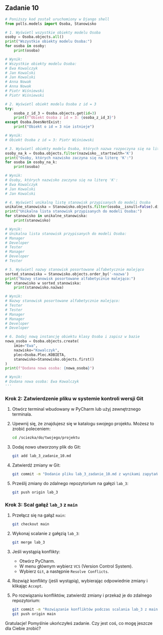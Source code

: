 ## Zadanie 10

```python
# Poniższy kod został uruchomiony w Django shell
from polls.models import Osoba, Stanowisko

# 1. Wyświetl wszystkie obiekty modelu Osoba
osoby = Osoba.objects.all()
print("Wszystkie obiekty modelu Osoba:")
for osoba in osoby:
    print(osoba)

# Wynik:
# Wszystkie obiekty modelu Osoba:
# Ewa Kowalczyk
# Jan Kowalski
# Jan Kowalski
# Anna Nowak
# Anna Nowak
# Piotr Wiśniewski
# Piotr Wiśniewski

# 2. Wyświetl obiekt modelu Osoba z id = 3
try:
    osoba_z_id_3 = Osoba.objects.get(id=3)
    print(f"Obiekt Osoba z id = 3: {osoba_z_id_3}")
except Osoba.DoesNotExist:
    print("Obiekt o id = 3 nie istnieje")

# Wynik:
# Obiekt Osoba z id = 3: Piotr Wiśniewski

# 3. Wyświetl obiekty modelu Osoba, których nazwa rozpoczyna się na literę "K"
osoby_na_k = Osoba.objects.filter(nazwisko__startswith='K')
print("Osoby, których nazwisko zaczyna się na literę 'K':")
for osoba in osoby_na_k:
    print(osoba)

# Wynik:
# Osoby, których nazwisko zaczyna się na literę 'K':
# Ewa Kowalczyk
# Jan Kowalski
# Jan Kowalski

# 4. Wyświetl unikalną listę stanowisk przypisanych do modeli Osoba
unikalne_stanowiska = Stanowisko.objects.filter(osoba__isnull=False).distinct()
print("Unikalna lista stanowisk przypisanych do modeli Osoba:")
for stanowisko in unikalne_stanowiska:
    print(stanowisko)

# Wynik:
# Unikalna lista stanowisk przypisanych do modeli Osoba:
# Manager
# Developer
# Tester
# Manager
# Developer
# Tester

# 5. Wyświetl nazwy stanowisk posortowane alfabetycznie malejąco
sorted_stanowiska = Stanowisko.objects.order_by('-nazwa')
print("Nazwy stanowisk posortowane alfabetycznie malejąco:")
for stanowisko w sorted_stanowiska:
    print(stanowisko.nazwa)

# Wynik:
# Nazwy stanowisk posortowane alfabetycznie malejąco:
# Tester
# Tester
# Manager
# Manager
# Developer
# Developer

# 6. Dodaj nową instancję obiektu klasy Osoba i zapisz w bazie
nowa_osoba = Osoba.objects.create(
    imie="Ewa",
    nazwisko="Kowalczyk",
    plec=Osoba.Plec.KOBIETA,
    stanowisko=Stanowisko.objects.first()
)
print(f"Dodana nowa osoba: {nowa_osoba}")

# Wynik:
# Dodana nowa osoba: Ewa Kowalczyk
'''
```

### Krok 2: Zatwierdzenie pliku w systemie kontroli wersji Git

1. Otwórz terminal wbudowany w PyCharm lub użyj zewnętrznego terminala.
2. Upewnij się, że znajdujesz się w katalogu swojego projektu. Możesz to zrobić poleceniem:
   ```sh
   cd /sciezka/do/twojego/projektu
   ```

3. Dodaj nowo utworzony plik do Git:
   ```sh
   git add lab_3_zadanie_10.md
   ```

4. Zatwierdź zmiany w Git:
   ```sh
   git commit -m "Dodanie pliku lab_3_zadanie_10.md z wynikami zapytań"
   ```

5. Prześlij zmiany do zdalnego repozytorium na gałęzi `lab_3`:
   ```sh
   git push origin lab_3
   ```

### Krok 3: Scal gałąź `lab_3` z `main`

1. Przełącz się na gałąź `main`:
   ```sh
   git checkout main
   ```

2. Wykonaj scalanie z gałęzią `lab_3`:
   ```sh
   git merge lab_3
   ```

3. Jeśli wystąpią konflikty:
   - Otwórz PyCharm.
   - W menu głównym wybierz `VCS` (Version Control System).
   - Wybierz `Git`, a następnie `Resolve Conflicts`.

4. Rozwiąż konflikty (jeśli wystąpią), wybierając odpowiednie zmiany i klikając `Accept`.

5. Po rozwiązaniu konfliktów, zatwierdź zmiany i przekaż je do zdalnego repozytorium:
   ```sh
   git commit -m "Rozwiązanie konfliktów podczas scalania lab_3 z main"
   git push origin main
   ```

Gratulacje! Pomyślnie ukończyłeś zadanie. Czy jest coś, co mogę jeszcze dla Ciebie zrobić?